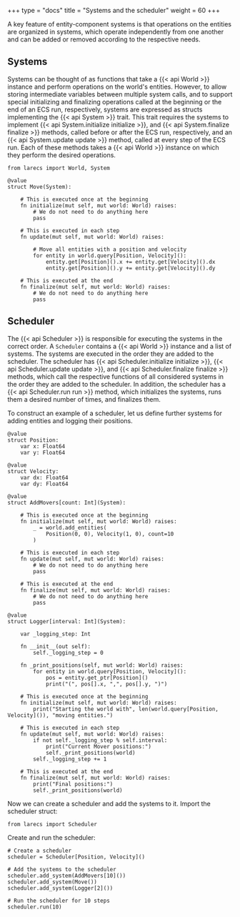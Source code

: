 +++
type = "docs"
title = "Systems and the scheduler"
weight = 60
+++

A key feature of entity-component systems is that 
operations on the entities are organized in systems,
which operate independently from one another and can
be added or removed according to the respective needs.

## Systems

Systems can be thought of as functions that take a 
{{< api World >}} instance and perform operations on the 
world's entities. However, to allow storing intermediate
variables between multiple system calls, and to 
support special initializing and finalizing operations
called at the beginning or the end of an ECS run, respectively,
systems are expressed as structs implementing the 
{{< api System >}} trait. This trait requires the
systems to implement {{< api System.initialize initialize >}}, and
{{< api System.finalize finalize >}} methods, called before or
after the ECS run, respectively, and an {{< api System.update update >}} 
method, called at every step of the ECS run. 
Each of these methods takes a {{< api World >}} instance 
on which they perform the desired operations. 

```mojo {doctest="guide_systems_scheduler" global=true}
from larecs import World, System

@value
struct Move(System):
    
    # This is executed once at the beginning
    fn initialize(mut self, mut world: World) raises:
        # We do not need to do anything here
        pass

    # This is executed in each step
    fn update(mut self, mut world: World) raises:

        # Move all entities with a position and velocity
        for entity in world.query[Position, Velocity]():
            entity.get[Position]().x += entity.get[Velocity]().dx
            entity.get[Position]().y += entity.get[Velocity]().dy

    # This is executed at the end
    fn finalize(mut self, mut world: World) raises:
        # We do not need to do anything here
        pass
```

## Scheduler

The {{< api Scheduler >}} is responsible for executing the systems
in the correct order. A `Scheduler` contains a {{< api World >}} instance
and a list of systems. The systems are executed in the order they
are added to the scheduler. The scheduler has 
{{< api Scheduler.initialize initialize >}},
{{< api Scheduler.update update >}}, and {{< api Scheduler.finalize finalize >}} 
methods, which call the respective functions of all
considered systems in the order they are added to the scheduler. 
In addition, the scheduler has a {{< api Scheduler.run run >}}
method, which initializes the systems, runs them a desired 
number of times, and finalizes them. 

To construct an example of a scheduler, let us define 
further systems for adding entities and logging their positions.

```mojo {doctest="guide_systems_scheduler" global=true hide=true}
@value
struct Position:
    var x: Float64
    var y: Float64

@value
struct Velocity:
    var dx: Float64
    var dy: Float64
```

```mojo {doctest="guide_systems_scheduler" global=true}
@value
struct AddMovers[count: Int](System):

    # This is executed once at the beginning
    fn initialize(mut self, mut world: World) raises:
        _ = world.add_entities(
            Position(0, 0), Velocity(1, 0), count=10
        )

    # This is executed in each step
    fn update(mut self, mut world: World) raises:
        # We do not need to do anything here
        pass

    # This is executed at the end
    fn finalize(mut self, mut world: World) raises:
        # We do not need to do anything here
        pass

@value
struct Logger[interval: Int](System):

    var _logging_step: Int

    fn __init__(out self):
        self._logging_step = 0

    fn _print_positions(self, mut world: World) raises:
        for entity in world.query[Position, Velocity]():
            pos = entity.get_ptr[Position]()
            print("(", pos[].x, ",", pos[].y, ")")

    # This is executed once at the beginning
    fn initialize(mut self, mut world: World) raises:
        print("Starting the world with", len(world.query[Position, Velocity]()), "moving entities.")

    # This is executed in each step
    fn update(mut self, mut world: World) raises:
        if not self._logging_step % self.interval:
            print("Current Mover positions:")
            self._print_positions(world)
        self._logging_step += 1 

    # This is executed at the end
    fn finalize(mut self, mut world: World) raises:
        print("Final positions:")
        self._print_positions(world)
```

Now we can create a scheduler and add the systems to it.
Import the scheduler struct:

```mojo {doctest="guide_systems_scheduler" global=true}
from larecs import Scheduler
```

Create and run the scheduler:

```mojo {doctest="guide_systems_scheduler"}
# Create a scheduler
scheduler = Scheduler[Position, Velocity]()

# Add the systems to the scheduler
scheduler.add_system(AddMovers[10]())
scheduler.add_system(Move())
scheduler.add_system(Logger[2]())

# Run the scheduler for 10 steps
scheduler.run(10)
```